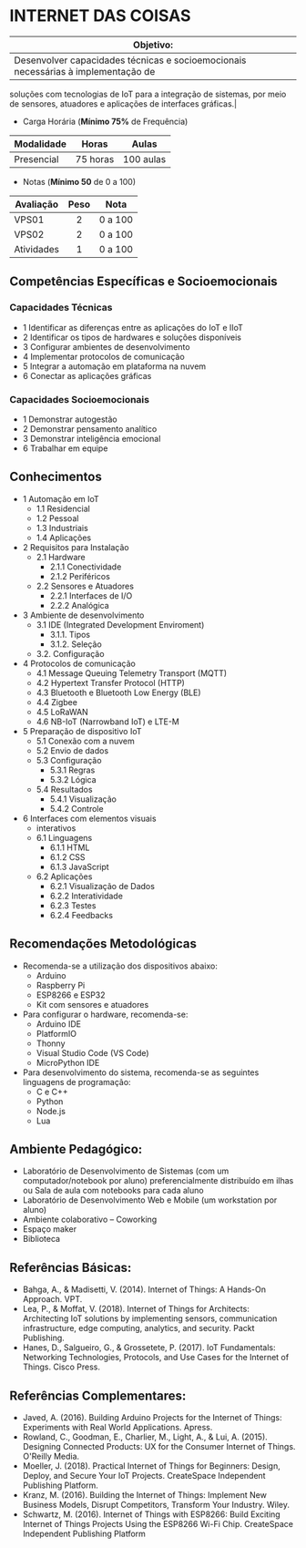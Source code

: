 #  INTERNET DAS COISAS

|Objetivo:|
|-|
|Desenvolver capacidades técnicas e socioemocionais necessárias à implementação de 
soluções com tecnologias de IoT para a integração de sistemas, por meio de sensores, atuadores e 
aplicações de interfaces gráficas.|

- Carga Horária (**Mínimo 75%** de Frequência)

|Modalidade|Horas|Aulas|
|-|-|-|
|Presencial|75 horas|100 aulas|

- Notas (**Mínimo 50** de 0 a 100)

|Avaliação|Peso|Nota|
|-|:-:|:-:|
|VPS01|2|0 a 100|
|VPS02|2|0 a 100|
|Atividades|1|0 a 100|

## Competências Específicas e Socioemocionais

### Capacidades Técnicas
- 1 Identificar as diferenças entre as aplicações do IoT e IIoT 
- 2 Identificar os tipos de hardwares e soluções disponíveis 
- 3 Configurar ambientes de desenvolvimento
- 4 Implementar protocolos de comunicação  
- 5 Integrar a automação em plataforma na nuvem 
- 6 Conectar as aplicações gráficas  

### Capacidades Socioemocionais
- 1 Demonstrar autogestão
- 2 Demonstrar pensamento analítico
- 3 Demonstrar inteligência emocional
- 6 Trabalhar em equipe 

## Conhecimentos
- 1 Automação em IoT 
  - 1.1 Residencial  
  - 1.2 Pessoal 
  - 1.3 Industriais  
  - 1.4 Aplicações 
- 2 Requisitos para Instalação 
  - 2.1 Hardware 
    - 2.1.1 Conectividade 
    - 2.1.2 Periféricos 
  - 2.2 Sensores e Atuadores 
    - 2.2.1 Interfaces de I/O 
    - 2.2.2 Analógica 
- 3 Ambiente de desenvolvimento 
  - 3.1 IDE (Integrated Development Enviroment) 
    - 3.1.1. Tipos 
    - 3.1.2. Seleção 
  - 3.2. Configuração 
- 4 Protocolos de comunicação 
  - 4.1 Message Queuing Telemetry Transport (MQTT) 
  - 4.2 Hypertext Transfer Protocol (HTTP) 
  - 4.3 Bluetooth e Bluetooth Low Energy (BLE) 
  - 4.4 Zigbee 
  - 4.5 LoRaWAN 
  - 4.6 NB-IoT (Narrowband IoT) e LTE-M 
- 5 Preparação de dispositivo IoT 
  - 5.1 Conexão com a nuvem 
  - 5.2 Envio de dados  
  - 5.3 Configuração 
    - 5.3.1 Regras 
    - 5.3.2 Lógica 
  - 5.4 Resultados 
    - 5.4.1 Visualização 
    - 5.4.2 Controle 
- 6 Interfaces com elementos visuais 
  - interativos 
  - 6.1 Linguagens 
    - 6.1.1 HTML 
    - 6.1.2 CSS  
    - 6.1.3 JavaScript 
  - 6.2 Aplicações  
    - 6.2.1 Visualização de Dados 
    - 6.2.2 Interatividade 
    - 6.2.3 Testes  
    - 6.2.4 Feedbacks

## Recomendações Metodológicas
- Recomenda-se a utilização dos dispositivos abaixo: 
  - Arduino 
  - Raspberry Pi 
  - ESP8266 e ESP32 
  - Kit com sensores e atuadores 
- Para configurar o hardware, recomenda-se: 
  - Arduino IDE 
  - PlatformIO 
  - Thonny 
  - Visual Studio Code (VS Code) 
  - MicroPython IDE 
- Para desenvolvimento do sistema, recomenda-se as seguintes linguagens de programação: 
  - C e C++ 
  - Python 
  - Node.js 
  - Lua 

## Ambiente Pedagógico:
- Laboratório de Desenvolvimento de Sistemas (com um computador/notebook por aluno) preferencialmente distribuído em ilhas ou Sala de aula com notebooks para cada aluno
- Laboratório de Desenvolvimento Web e Mobile (um workstation por aluno)
- Ambiente colaborativo – Coworking
- Espaço maker
- Biblioteca
## Referências Básicas:
- Bahga, A., & Madisetti, V. (2014). Internet of Things: A Hands-On Approach. VPT. 
- Lea, P., & Moffat, V. (2018). Internet of Things for Architects: Architecting IoT solutions by implementing sensors, communication infrastructure, edge computing, analytics, and security. Packt Publishing. 
- Hanes, D., Salgueiro, G., & Grossetete, P. (2017). IoT Fundamentals: Networking Technologies, 
Protocols, and Use Cases for the Internet of Things. Cisco Press.
## Referências Complementares:
- Javed, A. (2016). Building Arduino Projects for the Internet of Things: Experiments with Real World Applications. Apress. 
- Rowland, C., Goodman, E., Charlier, M., Light, A., & Lui, A. (2015). Designing Connected Products: UX for the Consumer Internet of Things. O'Reilly Media. 
- Moeller, J. (2018). Practical Internet of Things for Beginners: Design, Deploy, and Secure Your IoT Projects. CreateSpace Independent Publishing Platform.
- Kranz, M. (2016). Building the Internet of Things: Implement New Business Models, Disrupt Competitors, Transform Your Industry. Wiley.
- Schwartz, M. (2016). Internet of Things with ESP8266: Build Exciting Internet of Things Projects Using the ESP8266 Wi-Fi Chip. CreateSpace Independent Publishing Platform 
